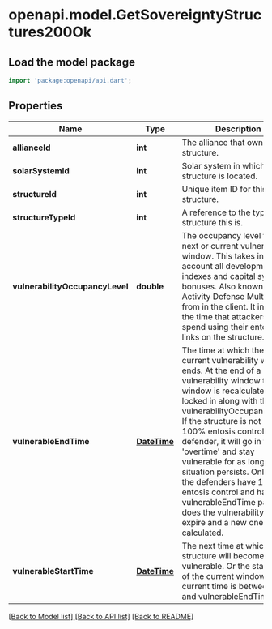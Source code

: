 # openapi.model.GetSovereigntyStructures200Ok

## Load the model package
```dart
import 'package:openapi/api.dart';
```

## Properties
Name | Type | Description | Notes
------------ | ------------- | ------------- | -------------
**allianceId** | **int** | The alliance that owns the structure.  | 
**solarSystemId** | **int** | Solar system in which the structure is located.  | 
**structureId** | **int** | Unique item ID for this structure. | 
**structureTypeId** | **int** | A reference to the type of structure this is.  | 
**vulnerabilityOccupancyLevel** | **double** | The occupancy level for the next or current vulnerability window. This takes into account all development indexes and capital system bonuses. Also known as Activity Defense Multiplier from in the client. It increases the time that attackers must spend using their entosis links on the structure.  | [optional] 
**vulnerableEndTime** | [**DateTime**](DateTime.md) | The time at which the next or current vulnerability window ends. At the end of a vulnerability window the next window is recalculated and locked in along with the vulnerabilityOccupancyLevel. If the structure is not in 100% entosis control of the defender, it will go in to 'overtime' and stay vulnerable for as long as that situation persists. Only once the defenders have 100% entosis control and has the vulnerableEndTime passed does the vulnerability interval expire and a new one is calculated.  | [optional] 
**vulnerableStartTime** | [**DateTime**](DateTime.md) | The next time at which the structure will become vulnerable. Or the start time of the current window if current time is between this and vulnerableEndTime.  | [optional] 

[[Back to Model list]](../README.md#documentation-for-models) [[Back to API list]](../README.md#documentation-for-api-endpoints) [[Back to README]](../README.md)


